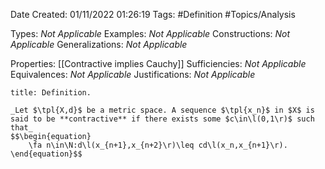 <div class="topSpace"></div>

Date Created: 01/11/2022 01:26:19
Tags: #Definition #Topics/Analysis

Types: _Not Applicable_
Examples: _Not Applicable_
Constructions: _Not Applicable_
Generalizations: _Not Applicable_

Properties: [[Contractive implies Cauchy]]
Sufficiencies: _Not Applicable_
Equivalences: _Not Applicable_
Justifications: _Not Applicable_

``` ad-Definition
title: Definition.

_Let $\tpl{X,d}$ be a metric space. A sequence $\tpl{x_n}$ in $X$ is said to be **contractive** if there exists some $c\in\l(0,1\r)$ such that_
$$\begin{equation}
    \fa n\in\N:d\l(x_{n+1},x_{n+2}\r)\leq cd\l(x_n,x_{n+1}\r).
\end{equation}$$

```

